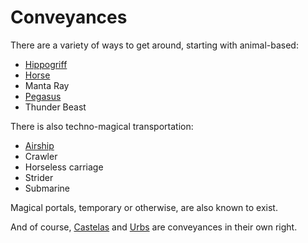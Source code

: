 # Conveyances

There are a variety of ways to get around, starting with animal-based:

- [Hippogriff]
- [Horse]
- Manta Ray
- [Pegasus]
- Thunder Beast

There is also techno-magical transportation:

- [Airship]
- Crawler
- Horseless carriage
- Strider
- Submarine

Magical portals, temporary or otherwise, are also known to exist.

And of course, [Castelas](../background/castelas.md) and [Urbs](../background/urbs.md) are conveyances in their own right.

[Horse]: https://www.dndbeyond.com/equipment/riding-horse
[Hippogriff]: https://www.dndbeyond.com/monsters/16924-hippogriff
[Pegasus]: https://www.dndbeyond.com/monsters/16977-pegasus
[Airship]: https://www.dndbeyond.com/equipment/airship

